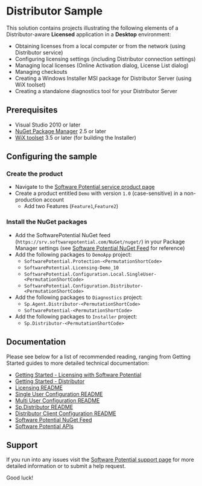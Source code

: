 # Distributor Sample
This solution contains projects illustrating the following elements of a Distributor-aware **Licensed** application in a **Desktop** environment:

* Obtaining licenses from a local computer or from the network (using Distributor service)
* Configuring licensing settings (including Distributor connection settings)
* Managing local licenses (Online Activation dialog, License List dialog)
* Managing checkouts
* Creating a Windows Installer MSI package for Distributor Server (using WiX toolset)
* Creating a standalone diagnostics tool for your Distributor Server 

## Prerequisites
* Visual Studio 2010 or later
* [NuGet Package Manager](http://visualstudiogallery.msdn.microsoft.com/27077b70-9dad-4c64-adcf-c7cf6bc9970c) 2.5 or later
* [WiX toolset](http://wixtoolset.org) 3.5 or later (for building the Installer)

## Configuring the sample
### Create the product

* Navigate to the [Software Potential service product page](https://srv.softwarepotential.com/Products.aspx)
* Create a product entitled `Demo` with version `1.0` (case-sensitive) in a non-production account
  * Add two Features (`Feature1`,`Feature2`)

### Install the NuGet packages
* Add the SoftwarePotential NuGet feed (`https://srv.softwarepotential.com/NuGet/nuget/`) in your Package Manager settings (see [Software Potential NuGet Feed](https://support.softwarepotential.com/hc/en-us/articles/115001371425-Getting-Started-Software-Potential-NuGet-Feed) for reference)
* Add the following packages to `DemoApp` project:
	-	`SoftwarePotential.Protection-<PermutationShortCode>`
	-	`SoftwarePotential.Licensing-Demo_10`
	-	`SoftwarePotential.Configuration.Local.SingleUser-<PermutationShortCode>`
	-	`SoftwarePotential.Configuration.Distributor-<PermutationShortCode>`
* Add the following packages to `Diagnostics` project:
	-	`Sp.Agent.Distributor-<PermutationShortCode>`
	-	`SoftwarePotential-<PermutationShortCode>`
* Add the following packages to `Installer` project:
	- `Sp.Distributor-<PermutationShortCode>` 

## Documentation

Please see below for a list of recommended reading, ranging from Getting Started guides to more detailed technical documentation:

* [Getting Started - Licensing with Software Potential](https://support.softwarepotential.com/hc/en-us/articles/115001354529-Getting-Started-Licensing-with-Software-Potential)
* [Getting Started - Distributor](https://support.softwarepotential.com/hc/en-us/articles/115001367189-Getting-Started-Distributor)
* [Licensing README](https://support.softwarepotential.com/hc/en-us/articles/115001358849-Licensing-README)
* [Single User Configuration README](https://support.softwarepotential.com/hc/en-us/articles/115001365849--SingleUser-Configuration-README)
* [Multi User Configuration README](https://support.softwarepotential.com/hc/en-us/articles/115001380105-Multi-User-Configuration-README)
* [Sp.Distributor README](https://support.softwarepotential.com/hc/en-us/articles/115001381945-Sp-Distributor-README)
* [Distributor Client Configuration README](https://support.softwarepotential.com/hc/en-us/articles/115001382105-Distributor-Client-Configuration-README)
* [Software Potential NuGet Feed](https://support.softwarepotential.com/hc/en-us/articles/115001371425-Getting-Started-Software-Potential-NuGet-Feed)
* [Software Potential APIs](http://api.softwarepotential.com/index.html)

## Support
If you run into any issues visit the [Software Potential support page](https://support.softwarepotential.com) for more detailed information or to submit a help request.

Good luck!